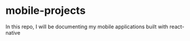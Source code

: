 # mobile-projects

In this repo, I will be documenting my mobile applications built with react-native
